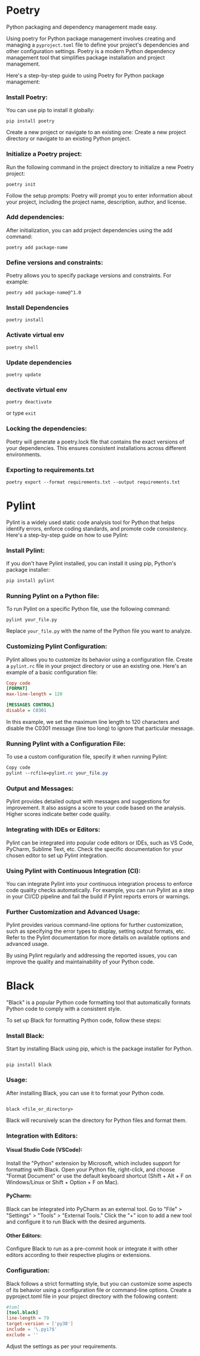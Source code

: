 # Poetry

Python packaging and dependency management made easy.

Using poetry for Python package management involves creating and managing a `pyproject.toml` file to define your project's dependencies and other configuration settings. Poetry is a modern Python dependency management tool that simplifies package installation and project management.

Here's a step-by-step guide to using Poetry for Python package management:

### Install Poetry:

You can use pip to install it globally:

```
pip install poetry
```

Create a new project or navigate to an existing one:
Create a new project directory or navigate to an existing Python project.

### Initialize a Poetry project:

Run the following command in the project directory to initialize a new Poetry project:

```
poetry init
```

Follow the setup prompts:
Poetry will prompt you to enter information about your project, including the project name, description, author, and license.

### Add dependencies:

After initialization, you can add project dependencies using the add command:

```
poetry add package-name
```

### Define versions and constraints:

Poetry allows you to specify package versions and constraints. For example:

```
peotry add package-name@^1.0
```

### Install Dependencies

```
poetry install
```

### Activate virtual env

```
poetry shell
```

### Update dependencies

```
poetry update
```

### dectivate virtual env

```
poetry deactivate
```

or type `exit`

### Locking the dependencies:

Poetry will generate a poetry.lock file that contains the exact versions of your dependencies. This ensures consistent installations across different environments.

### Exporting to requirements.txt

```
poetry export --format requirements.txt --output requirements.txt
```

# Pylint

Pylint is a widely used static code analysis tool for Python that helps identify errors, enforce coding standards, and promote code consistency. Here's a step-by-step guide on how to use Pylint:

### Install Pylint:

If you don't have Pylint installed, you can install it using pip, Python's package installer:

```css
pip install pylint
```

### Running Pylint on a Python file:

To run Pylint on a specific Python file, use the following command:

```
pylint your_file.py
```

Replace `your_file.py` with the name of the Python file you want to analyze.

### Customizing Pylint Configuration:

Pylint allows you to customize its behavior using a configuration file. Create a `pylint.rc` file in your project directory or use an existing one. Here's an example of a basic configuration file:

```ini
Copy code
[FORMAT]
max-line-length = 120

[MESSAGES CONTROL]
disable = C0301
```

In this example, we set the maximum line length to 120 characters and disable the C0301 message (line too long) to ignore that particular message.

### Running Pylint with a Configuration File:

To use a custom configuration file, specify it when running Pylint:

```css
Copy code
pylint --rcfile=pylint.rc your_file.py
```

### Output and Messages:

Pylint provides detailed output with messages and suggestions for improvement. It also assigns a score to your code based on the analysis. Higher scores indicate better code quality.

### Integrating with IDEs or Editors:

Pylint can be integrated into popular code editors or IDEs, such as VS Code, PyCharm, Sublime Text, etc. Check the specific documentation for your chosen editor to set up Pylint integration.

### Using Pylint with Continuous Integration (CI):

You can integrate Pylint into your continuous integration process to enforce code quality checks automatically. For example, you can run Pylint as a step in your CI/CD pipeline and fail the build if Pylint reports errors or warnings.

### Further Customization and Advanced Usage:

Pylint provides various command-line options for further customization, such as specifying the error types to display, setting output formats, etc. Refer to the Pylint documentation for more details on available options and advanced usage.

By using Pylint regularly and addressing the reported issues, you can improve the quality and maintainability of your Python code.

# Black

"Black" is a popular Python code formatting tool that automatically formats Python code to comply with a consistent style.

To set up Black for formatting Python code, follow these steps:

### Install Black:

Start by installing Black using pip, which is the package installer for Python.

```

pip install black

```

### Usage:

After installing Black, you can use it to format your Python code.

```

black <file_or_directory>

```

Black will recursively scan the directory for Python files and format them.

### Integration with Editors:

#### Visual Studio Code (VSCode):

Install the "Python" extension by Microsoft, which includes support for formatting with Black. Open your Python file, right-click, and choose "Format Document" or use the default keyboard shortcut (Shift + Alt + F on Windows/Linux or Shift + Option + F on Mac).

#### PyCharm:

Black can be integrated into PyCharm as an external tool. Go to "File" > "Settings" > "Tools" > "External Tools." Click the "+" icon to add a new tool and configure it to run Black with the desired arguments.

#### Other Editors:

Configure Black to run as a pre-commit hook or integrate it with other editors according to their respective plugins or extensions.

### Configuration:

Black follows a strict formatting style, but you can customize some aspects of its behavior using a configuration file or command-line options. Create a pyproject.toml file in your project directory with the following content:

```toml
#toml
[tool.black]
line-length = 79
target-version = ['py38']
include = '\.pyi?$'
exclude = ''
```

Adjust the settings as per your requirements.
